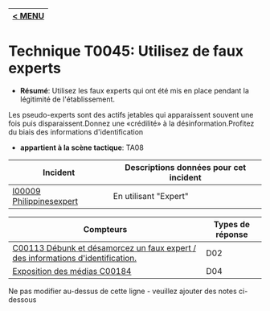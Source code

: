 |[< MENU](../../README.md)|
|---|
# Technique T0045: Utilisez de faux experts

* **Résumé**: Utilisez les faux experts qui ont été mis en place pendant la légitimité de l'établissement.

Les pseudo-experts sont des actifs jetables qui apparaissent souvent une fois puis disparaissent.Donnez une «crédilité» à la désinformation.Profitez du biais des informations d'identification

* **appartient à la scène tactique**: TA08


|Incident |Descriptions données pour cet incident |
|-------- |-------------------- |
|[I00009 Philippinesexpert](../../generated_pages/incidents/I00009.md) |En utilisant "Expert" |



|Compteurs |Types de réponse |
|-------- |-------------- |
|[C00113 Débunk et désamorcez un faux expert / des informations d'identification.](../../generated_pages/counters/C00113.md) |D02 |
|[Exposition des médias C00184](../../generated_pages/counters/C00184.md) |D04 |


Ne pas modifier au-dessus de cette ligne - veuillez ajouter des notes ci-dessous